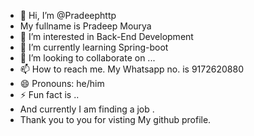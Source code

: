 - 👋 Hi, I’m @Pradeephttp
- My fullname is Pradeep Mourya
- 👀 I’m interested in Back-End Development
- 🌱 I’m currently learning Spring-boot
- 💞️ I’m looking to collaborate on ...
- 📫 How to reach me. My Whatsapp no. is 9172620880
- 😄 Pronouns: he/him
- ⚡ Fun fact is ..
- And currently I am finding a job .
- Thank you to you for visting My github profile.

<!---
Pradeephttp/Pradeephttp is a ✨ special ✨ repository because its `README.md` (this file) appears on your GitHub profile.
You can click the Preview link to take a look at your changes.
--->
